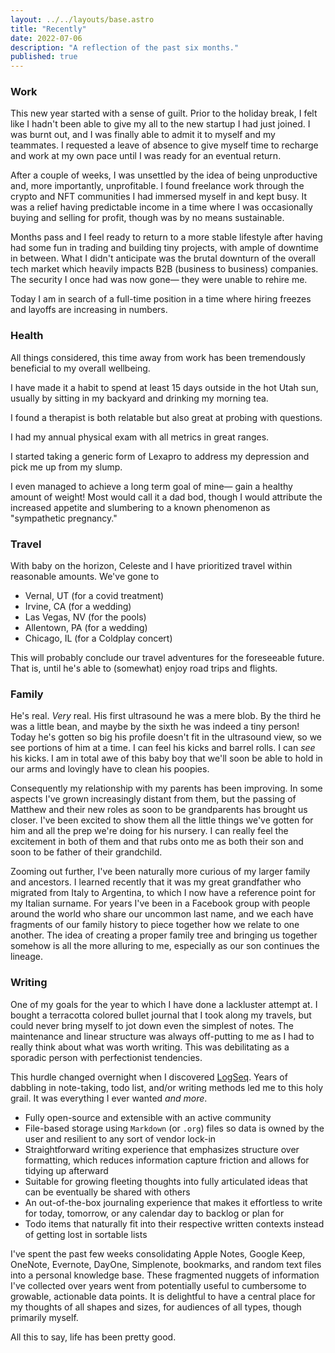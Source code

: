 ```yaml
---
layout: ../../layouts/base.astro
title: "Recently"
date: 2022-07-06
description: "A reflection of the past six months."
published: true
---
```


### Work
This new year started with a sense of guilt. Prior to the holiday break, I felt like I hadn't been able to give my all to the new startup I had just joined. I was burnt out, and I was finally able to admit it to myself and my teammates. I requested a leave of absence to give myself time to recharge and work at my own pace until I was ready for an eventual return.

After a couple of weeks, I was unsettled by the idea of being unproductive and, more importantly, unprofitable. I found freelance work through the crypto and NFT communities I had immersed myself in and kept busy. It was a relief having predictable income in a time where I was occasionally buying and selling for profit, though was by no means sustainable.

Months pass and I feel ready to return to a more stable lifestyle after having had some fun in trading and building tiny projects, with ample of downtime in between. What I didn't anticipate was the brutal downturn of the overall tech market which heavily impacts B2B (business to business) companies. The security I once had was now gone— they were unable to rehire me.

Today I am in search of a full-time position in a time where hiring freezes and layoffs are increasing in numbers.

### Health

All things considered, this time away from work has been tremendously beneficial to my overall wellbeing.

I have made it a habit to spend at least 15 days outside in the hot Utah sun, usually by sitting in my backyard and drinking my morning tea.

I found a therapist is both relatable but also great at probing with questions.

I had my annual physical exam with all metrics in great ranges.

I started taking a generic form of Lexapro to address my depression and pick me up from my slump.

I even managed to achieve a long term goal of mine— gain a healthy amount of weight! Most would call it a dad bod, though I would attribute the increased appetite and slumbering to a known phenomenon as "sympathetic pregnancy."

### Travel

With baby on the horizon, Celeste and I have prioritized travel within reasonable amounts. We've gone to
- Vernal, UT (for a covid treatment)
- Irvine, CA (for a wedding)
- Las Vegas, NV (for the pools)
- Allentown, PA (for a wedding)
- Chicago, IL (for a Coldplay concert)

This will probably conclude our travel adventures for the foreseeable future. That is, until he's able to (somewhat) enjoy road trips and flights.

### Family

He's real. *Very* real. His first ultrasound he was a mere blob. By the third he was a little bean, and maybe by the sixth he was indeed a tiny person! Today he's gotten so big his profile doesn't fit in the ultrasound view, so we see portions of him at a time. I can feel his kicks and barrel rolls. I can *see* his kicks. I am in total awe of this baby boy that we'll soon be able to hold in our arms and lovingly have to clean his poopies.

Consequently my relationship with my parents has been improving. In some aspects I've grown increasingly distant from them, but the passing of Matthew and their new roles as soon to be grandparents has brought us closer. I've been excited to show them all the little things we've gotten for him and all the prep we're doing for his nursery. I can really feel the excitement in both of them and that rubs onto me as both their son and soon to be father of their grandchild.

Zooming out further, I've been naturally more curious of my larger family and ancestors. I learned recently that it was my great grandfather who migrated from Italy to Argentina, to which I now have a reference point for my Italian surname. For years I've been in a Facebook group with people around the world who share our uncommon last name, and we each have fragments of our family history to piece together how we relate to one another. The idea of creating a proper family tree and bringing us together somehow is all the more alluring to me, especially as our son continues the lineage.

### Writing

One of my goals for the year to which I have done a lackluster attempt at. I bought a terracotta colored bullet journal that I took along my travels, but could never bring myself to jot down even the simplest of notes. The maintenance and linear structure was always off-putting to me as I had to really think about what was worth writing. This was debilitating as a sporadic person with perfectionist tendencies.

This hurdle changed overnight when I discovered [LogSeq](https://logseq.com). Years of dabbling in note-taking, todo list, and/or writing methods led me to this holy grail. It was everything I ever wanted *and more*.
- Fully open-source and extensible with an active community
- File-based storage using `Markdown` (or `.org`) files so data is owned by the user and resilient to any sort of vendor lock-in
- Straightforward writing experience that emphasizes structure over formatting, which reduces information capture friction and allows for tidying up afterward
- Suitable for growing fleeting thoughts into fully articulated ideas that can be eventually be shared with others
- An out-of-the-box journaling experience that makes it effortless to write for today, tomorrow, or any calendar day to backlog or plan for
- Todo items that naturally fit into their respective written contexts instead of getting lost in sortable lists

I've spent the past few weeks consolidating Apple Notes, Google Keep, OneNote, Evernote, DayOne, Simplenote, bookmarks, and random text files into a personal knowledge base. These fragmented nuggets of information I've collected over years went from potentially useful to cumbersome to growable, actionable data points. It is delightful to have a central place for my thoughts of all shapes and sizes, for audiences of all types, though primarily myself.

All this to say, life has been pretty good.